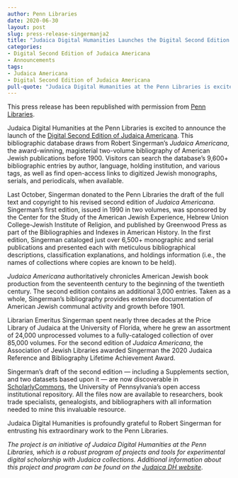 ```yaml
---
author: Penn Libraries
date: 2020-06-30
layout: post
slug: press-release-singermanja2
title: "Judaica Digital Humanities Launches the Digital Second Edition of Judaica Americana"
categories:
- Digital Second Edition of Judaica Americana 
- Announcements
tags:
- Judaica Americana
- Digital Second Edition of Judaica Americana 
pull-quote: "Judaica Digital Humanities at the Penn Libraries is excited to announce the launch of the Digital Second Edition of Judaica Americana. "
---
```


This press release has been republished with permission from [Penn Libraries](https://www.library.upenn.edu/blogs/libraries-news/judaica-digital-humanities-launches-digital-second-edition-judaica-americana). 

Judaica Digital Humanities at the Penn Libraries is excited to announce the launch of the [Digital Second Edition of Judaica Americana](https://singermanja2.exhibits.library.upenn.edu/). This bibliographic database draws from Robert Singerman’s *Judaica Americana*, the award-winning, magisterial two-volume bibliography of American Jewish publications before 1900. Visitors can search the database’s 9,600+ bibliographic entries by author, language, holding institution, and various tags, as well as find open-access links to digitized Jewish monographs, serials, and periodicals, when available.

Last October, Singerman donated to the Penn Libraries the draft of the full text and copyright to his revised second edition of *Judaica Americana*. Singerman’s first edition, issued in 1990 in two volumes, was sponsored by the Center for the Study of the American Jewish Experience, Hebrew Union College-Jewish Institute of Religion, and published by Greenwood Press as part of the Bibliographies and Indexes in American History. In the first edition, Singerman cataloged just over 6,500+ monographic and serial publications and presented each with meticulous bibliographical descriptions, classification explanations, and holdings information (i.e., the names of collections where copies are known to be held). 

*Judaica Americana* authoritatively chronicles American Jewish book production from the seventeenth century to the beginning of the twentieth century. The second edition contains an additional 3,000 entries. Taken as a whole, Singerman’s bibliography provides extensive documentation of American Jewish communal activity and growth before 1901.

Librarian Emeritus Singerman spent nearly three decades at the Price Library of Judaica at the University of Florida, where he grew an assortment of 24,000 unprocessed volumes to a fully-cataloged collection of over 85,000 volumes. For the second edition of *Judaica Americana*, the Association of Jewish Libraries awarded Singerman the 2020 Judaica Reference and Bibliography Lifetime Achievement Award. 

Singerman’s draft of the second edition — including a Supplements section, and two datasets based upon it — are now discoverable in [ScholarlyCommons](https://repository.upenn.edu/judaica_americana/), the University of Pennsylvania’s open access institutional repository. All the files now are available to researchers, book trade specialists, genealogists, and bibliographers with all information needed to mine this invaluable resource. 

Judaica Digital Humanities is profoundly grateful to Robert Singerman for entrusting his extraordinary work to the Penn Libraries.

*The project is an initiative of Judaica Digital Humanities at the Penn Libraries, which is a robust program of projects and tools for experimental digital scholarship with Judaica collections. Additional information about this project and program can be found on the [Judaica DH website](https://judaicadh.library.upenn.edu/work/judaica-americana/)*.

